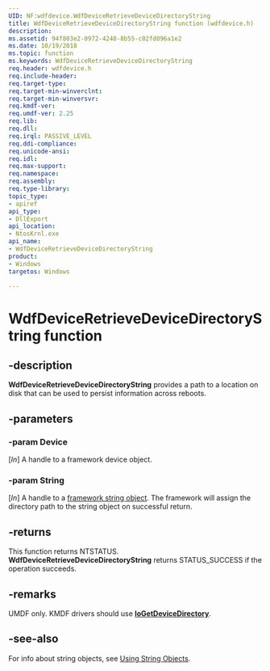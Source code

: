 ```yaml
---
UID: NF:wdfdevice.WdfDeviceRetrieveDeviceDirectoryString
title: WdfDeviceRetrieveDeviceDirectoryString function (wdfdevice.h)
description:
ms.assetid: 94f803e2-0972-4248-8b55-c02fd096a1e2
ms.date: 10/19/2018
ms.topic: function
ms.keywords: WdfDeviceRetrieveDeviceDirectoryString
req.header: wdfdevice.h
req.include-header:
req.target-type:
req.target-min-winverclnt:
req.target-min-winversvr:
req.kmdf-ver:
req.umdf-ver: 2.25
req.lib:
req.dll:
req.irql: PASSIVE_LEVEL
req.ddi-compliance:
req.unicode-ansi:
req.idl:
req.max-support:
req.namespace:
req.assembly:
req.type-library: 
topic_type: 
- apiref
api_type: 
- DllExport
api_location:
- NtosKrnl.exe
api_name: 
- WdfDeviceRetrieveDeviceDirectoryString
product:
- Windows
targetos: Windows

---
```


# WdfDeviceRetrieveDeviceDirectoryString function


## -description

**WdfDeviceRetrieveDeviceDirectoryString** provides a path to a location on disk that can be used to persist information across reboots. 

## -parameters

### -param Device
[_In_] A handle to a framework device object.

### -param String
[_In_] A handle to a [framework string object](https://docs.microsoft.com/windows-hardware/drivers/wdf/using-string-objects). The framework will assign the directory path to the string object on successful return.

## -returns
This function returns NTSTATUS.
**WdfDeviceRetrieveDeviceDirectoryString** returns STATUS_SUCCESS if the operation succeeds. 

## -remarks
UMDF only. KMDF drivers should use [**IoGetDeviceDirectory**](https://docs.microsoft.com/windows-hardware/drivers/ddi/content/wdm/nf-wdm-iogetdevicedirectory).

## -see-also
For info about string objects, see [Using String Objects](https://docs.microsoft.com//windows-hardware/drivers/wdf/using-string-objects).
